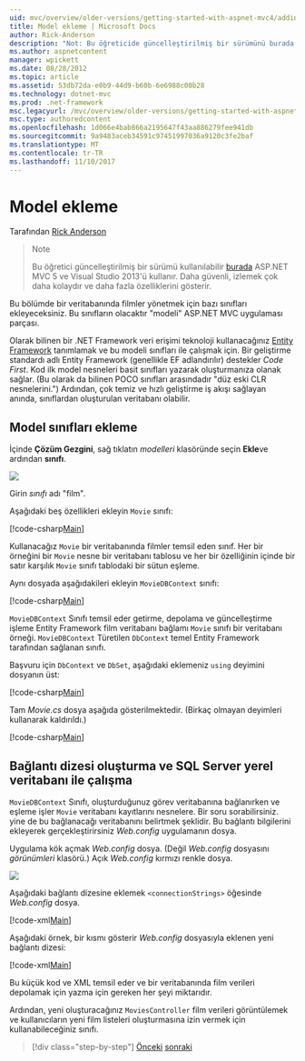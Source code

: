 ```yaml
---
uid: mvc/overview/older-versions/getting-started-with-aspnet-mvc4/adding-a-model
title: Model ekleme | Microsoft Docs
author: Rick-Anderson
description: "Not: Bu öğreticide güncelleştirilmiş bir sürümünü burada ASP.NET MVC 5 ve Visual Studio 2013 kullanan kullanılabilir. Bu daha güvenli, daha kolay izleyin ve gösteri..."
ms.author: aspnetcontent
manager: wpickett
ms.date: 08/28/2012
ms.topic: article
ms.assetid: 53db72da-e0b9-44d9-b60b-6e6988c00b28
ms.technology: dotnet-mvc
ms.prod: .net-framework
msc.legacyurl: /mvc/overview/older-versions/getting-started-with-aspnet-mvc4/adding-a-model
msc.type: authoredcontent
ms.openlocfilehash: 1d066e4bab866a2195647f43aa886279fee941db
ms.sourcegitcommit: 9a9483aceb34591c97451997036a9120c3fe2baf
ms.translationtype: MT
ms.contentlocale: tr-TR
ms.lasthandoff: 11/10/2017
---
```

<a name="adding-a-model"></a>Model ekleme
====================
Tarafından [Rick Anderson](https://github.com/Rick-Anderson)

> > [!NOTE]
> > Bu öğretici güncelleştirilmiş bir sürümü kullanılabilir [burada](../../getting-started/introduction/getting-started.md) ASP.NET MVC 5 ve Visual Studio 2013'ü kullanır. Daha güvenli, izlemek çok daha kolaydır ve daha fazla özelliklerini gösterir.


Bu bölümde bir veritabanında filmler yönetmek için bazı sınıfları ekleyeceksiniz. Bu sınıfların olacaktır &quot;modeli&quot; ASP.NET MVC uygulaması parçası.

Olarak bilinen bir .NET Framework veri erişimi teknoloji kullanacağınız [Entity Framework](https://msdn.microsoft.com/en-us/library/bb399572(VS.110).aspx) tanımlamak ve bu modeli sınıfları ile çalışmak için. Bir geliştirme standardı adlı Entity Framework (genellikle EF adlandırılır) destekler *Code First*. Kod ilk model nesneleri basit sınıfları yazarak oluşturmanıza olanak sağlar. (Bu olarak da bilinen POCO sınıfları arasındadır &quot;düz eski CLR nesnelerini.&quot;) Ardından, çok temiz ve hızlı geliştirme iş akışı sağlayan anında, sınıflardan oluşturulan veritabanı olabilir.

## <a name="adding-model-classes"></a>Model sınıfları ekleme

İçinde **Çözüm Gezgini**, sağ tıklatın *modelleri* klasöründe seçin **Ekle**ve ardından **sınıfı**.

![](adding-a-model/_static/image1.png)

Girin *sınıfı* adı &quot;film&quot;.

Aşağıdaki beş özellikleri ekleyin `Movie` sınıfı:

[!code-csharp[Main](adding-a-model/samples/sample1.cs)]

Kullanacağız `Movie` bir veritabanında filmler temsil eden sınıf. Her bir örneğini bir `Movie` nesne bir veritabanı tablosu ve her bir özelliğinin içinde bir satır karşılık `Movie` sınıfı tablodaki bir sütun eşleme.

Aynı dosyada aşağıdakileri ekleyin `MovieDBContext` sınıfı:

[!code-csharp[Main](adding-a-model/samples/sample2.cs)]

`MovieDBContext` Sınıfı temsil eder getirme, depolama ve güncelleştirme işleme Entity Framework film veritabanı bağlamı `Movie` sınıfı bir veritabanı örneği. `MovieDBContext` Türetilen `DbContext` temel Entity Framework tarafından sağlanan sınıfı.

Başvuru için `DbContext` ve `DbSet`, aşağıdaki eklemeniz `using` deyimini dosyanın üst:

[!code-csharp[Main](adding-a-model/samples/sample3.cs)]

Tam *Movie.cs* dosya aşağıda gösterilmektedir. (Birkaç olmayan deyimleri kullanarak kaldırıldı.)

[!code-csharp[Main](adding-a-model/samples/sample4.cs)]

## <a name="creating-a-connection-string-and-working-with-sql-server-localdb"></a>Bağlantı dizesi oluşturma ve SQL Server yerel veritabanı ile çalışma

`MovieDBContext` Sınıfı, oluşturduğunuz görev veritabanına bağlanırken ve eşleme işler `Movie` veritabanı kayıtlarını nesnelere. Bir soru sorabilirsiniz. yine de bu bağlanacağı veritabanını belirtmek şeklidir. Bu bağlantı bilgilerini ekleyerek gerçekleştirirsiniz *Web.config* uygulamanın dosya.

Uygulama kök açmak *Web.config* dosya. (Değil *Web.config* dosyasını *görünümleri* klasörü.) Açık *Web.config* kırmızı renkle dosya.

![](adding-a-model/_static/image2.png)

Aşağıdaki bağlantı dizesine eklemek `<connectionStrings>` öğesinde *Web.config* dosya.

[!code-xml[Main](adding-a-model/samples/sample5.xml)]

Aşağıdaki örnek, bir kısmı gösterir *Web.config* dosyasıyla eklenen yeni bağlantı dizesi:

[!code-xml[Main](adding-a-model/samples/sample6.xml?highlight=6-9)]

Bu küçük kod ve XML temsil eder ve bir veritabanında film verileri depolamak için yazma için gereken her şeyi miktarıdır.

Ardından, yeni oluşturacağınız `MoviesController` film verileri görüntülemek ve kullanıcıların yeni film listeleri oluşturmasına izin vermek için kullanabileceğiniz sınıfı.

>[!div class="step-by-step"]
[Önceki](adding-a-view.md)
[sonraki](accessing-your-models-data-from-a-controller.md)
